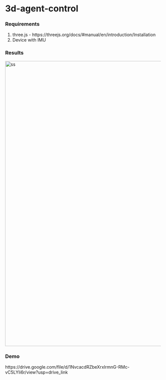# 3d-agent-control


<h3>Requirements</h3>
<ol>
  <li>three.js - https://threejs.org/docs/#manual/en/introduction/Installation</li>
<li>Device with IMU</li>
</ol>
<h3>Results</h3>
<img width="923" alt="ss" src="https://github.com/nupoorb/3d-agent-control/assets/35562572/51f7c5fd-a6bd-46bd-9420-113feee37fa5">

<h3>Demo</h3>
https://drive.google.com/file/d/1NvcacdRZbeXrxlrmnG-RMc-vC5LYli6r/view?usp=drive_link


